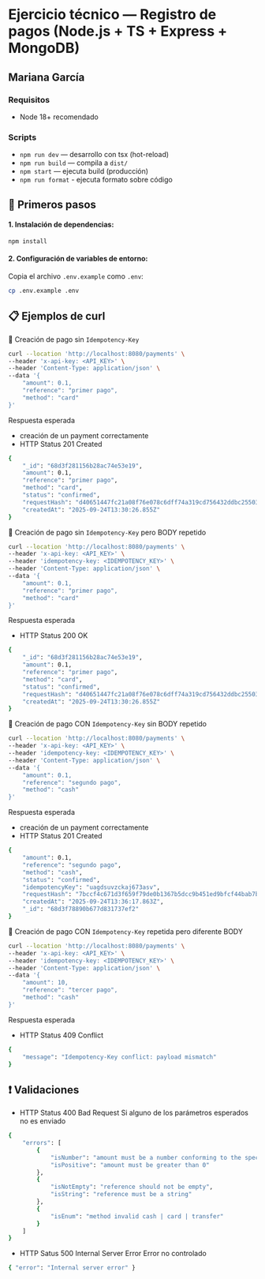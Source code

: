 # Ejercicio técnico — Registro de pagos (Node.js + TS + Express + MongoDB)

## Mariana García

### Requisitos
- Node 18+ recomendado

### Scripts
- `npm run dev` — desarrollo con tsx (hot-reload)
- `npm run build` — compila a `dist/`
- `npm start` — ejecuta build (producción)
- `npm run format` - ejecuta formato sobre código


## 🚀 Primeros pasos

####  1. Instalación de dependencias:

`npm install`


#### 2. Configuración de variables de entorno:

Copia el archivo `.env.example` como `.env`:

```bash
cp .env.example .env
```

## 📋 Ejemplos de curl 

📌 Creación de pago sin `Idempotency-Key`
```bash
curl --location 'http://localhost:8080/payments' \
--header 'x-api-key: <API_KEY>' \
--header 'Content-Type: application/json' \
--data '{
    "amount": 0.1,
    "reference": "primer pago",
    "method": "card"
}'
```

Respuesta esperada

- creación de un payment correctamente
- HTTP Status 201 Created
```bash
{
    "_id": "68d3f281156b28ac74e53e19",
    "amount": 0.1,
    "reference": "primer pago",
    "method": "card",
    "status": "confirmed",
    "requestHash": "d40651447fc21a08f76e078c6dff74a319cd756432ddbc25503fbb56e416e059",
    "createdAt": "2025-09-24T13:30:26.855Z"
}

```
📌 Creación de pago sin `Idempotency-Key` pero BODY repetido
```bash
curl --location 'http://localhost:8080/payments' \
--header 'x-api-key: <API_KEY>' \
--header 'idempotency-key: <IDEMPOTENCY_KEY>' \
--header 'Content-Type: application/json' \
--data '{
    "amount": 0.1,
    "reference": "primer pago",
    "method": "card"
}'
```
Respuesta esperada

- HTTP Status 200 OK
```bash
{
    "_id": "68d3f281156b28ac74e53e19",
    "amount": 0.1,
    "reference": "primer pago",
    "method": "card",
    "status": "confirmed",
    "requestHash": "d40651447fc21a08f76e078c6dff74a319cd756432ddbc25503fbb56e416e059",
    "createdAt": "2025-09-24T13:30:26.855Z"
}
```

📌 Creación de pago CON `Idempotency-Key` sin BODY repetido
```bash
curl --location 'http://localhost:8080/payments' \
--header 'x-api-key: <API_KEY>' \
--header 'idempotency-key: <IDEMPOTENCY_KEY>' \
--header 'Content-Type: application/json' \
--data '{
    "amount": 0.1,
    "reference": "segundo pago",
    "method": "cash"
}'
```

Respuesta esperada

- creación de un payment correctamente
- HTTP Status 201 Created
```bash
{
    "amount": 0.1,
    "reference": "segundo pago",
    "method": "cash",
    "status": "confirmed",
    "idempotencyKey": "uagdsuvzckaj673asv",
    "requestHash": "7bccf4c671d3f659f79de0b1367b5dcc9b451ed9bfcf44bab7b91e26757d0cb2",
    "createdAt": "2025-09-24T13:36:17.863Z",
    "_id": "68d3f78890b677d831737ef2"
}
```

📌 Creación de pago CON `Idempotency-Key` repetida pero diferente BODY
```bash
curl --location 'http://localhost:8080/payments' \
--header 'x-api-key: <API_KEY>' \
--header 'idempotency-key: <IDEMPOTENCY_KEY>' \
--header 'Content-Type: application/json' \
--data '{
    "amount": 10,
    "reference": "tercer pago",
    "method": "cash"
}'
```

Respuesta esperada

- HTTP Status 409 Conflict
```bash
{
    "message": "Idempotency-Key conflict: payload mismatch"
}
```

## ❗ Validaciones

- HTTP Status 400 Bad Request
Si alguno de los parámetros esperados no es enviado

```bash
{
    "errors": [
        {
            "isNumber": "amount must be a number conforming to the specified constraints",
            "isPositive": "amount must be greater than 0"
        },
        {
            "isNotEmpty": "reference should not be empty",
            "isString": "reference must be a string"
        },
        {
            "isEnum": "method invalid cash | card | transfer"
        }
    ]
}
```

- HTTP Satus 500 Internal Server Error
Error no controlado
```bash
{ "error": "Internal server error" }
```